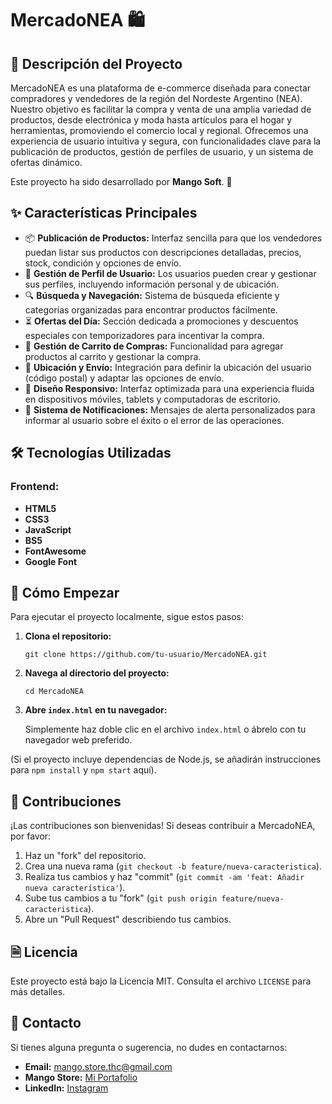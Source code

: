 <h1>MercadoNEA &#128717;</h1>

<h2>&#128221; Descripción del Proyecto</h2>
    <p>
        MercadoNEA es una plataforma de e-commerce diseñada para conectar compradores y vendedores de la región
        del Nordeste Argentino (NEA). Nuestro objetivo es facilitar la compra y venta de una amplia variedad de
        productos, desde electrónica y moda hasta artículos para el hogar y herramientas, promoviendo el
        comercio local y regional. Ofrecemos una experiencia de usuario intuitiva y segura, con funcionalidades
        clave para la publicación de productos, gestión de perfiles de usuario, y un sistema de ofertas
        dinámico.
    </p>
    <p>
        Este proyecto ha sido desarrollado por <b>Mango Soft</b>. 🥭
    </p>

  <h2>&#10024; Características Principales</h2>
    <ul>
        <li>
            &#128230; <b>Publicación de Productos:</b> Interfaz sencilla para que los
            vendedores puedan listar sus productos con descripciones detalladas, precios, stock, condición y
            opciones de envío.
        </li>
        <li>
            &#128100; <b>Gestión de Perfil de Usuario:</b> Los usuarios pueden crear y
            gestionar sus perfiles, incluyendo información personal y de ubicación.
        </li>
        <li>
            &#128269; <b>Búsqueda y Navegación:</b> Sistema de búsqueda eficiente y
            categorías organizadas para encontrar productos fácilmente.
        </li>
        <li>
            &#9203; <b>Ofertas del Día:</b> Sección dedicada a promociones y descuentos
            especiales con temporizadores para incentivar la compra.
        </li>
        <li>
            &#128722; <b>Gestión de Carrito de Compras:</b> Funcionalidad para agregar
            productos al carrito y gestionar la compra.
        </li>
        <li>
            &#128205; <b>Ubicación y Envío:</b> Integración para definir la ubicación del
            usuario (código postal) y adaptar las opciones de envío.
        </li>
        <li>
            &#128241; <b>Diseño Responsivo:</b> Interfaz optimizada para una experiencia
            fluida en dispositivos móviles, tablets y computadoras de escritorio.
        </li>
        <li>
            &#128276; <b>Sistema de Notificaciones:</b> Mensajes de alerta personalizados
            para informar al usuario sobre el éxito o el error de las operaciones.
        </li>
    </ul>

  <h2>&#128736; Tecnologías Utilizadas</h2>
    <div>
        <h3>Frontend:</h3>
        <ul>
            <li><b>HTML5</b></li>
            <li><b>CSS3</b></li>
            <li><b>JavaScript</b></li>
          <li><b>BS5</b></li>
          <li><b>FontAwesome</b></li>
          <li><b>Google Font</b></li>
        </ul>
    </div>

  <h2>&#128640; Cómo Empezar</h2>
    <p>
        Para ejecutar el proyecto localmente, sigue estos pasos:
    </p>
    <ol>
        <li><b>Clona el repositorio:</b>
            <pre><code>git clone https://github.com/tu-usuario/MercadoNEA.git</code></pre>
        </li>
        <li><b>Navega al directorio del proyecto:</b>
            <pre><code>cd MercadoNEA</code></pre>
        </li>
        <li><b>Abre <code>index.html</code> en tu navegador:</b>
            <p>Simplemente haz doble clic en el archivo <code>index.html</code> o ábrelo con tu navegador
                web preferido.</p>
        </li>
    </ol>
    <p>
        (Si el proyecto incluye dependencias de Node.js, se añadirán instrucciones para <code>npm install</code> y <code>npm start</code> aquí).
    </p>

  <h2>&#129309; Contribuciones</h2>
    <p>
        ¡Las contribuciones son bienvenidas! Si deseas contribuir a MercadoNEA, por favor:
    </p>
    <ol>
        <li>Haz un "fork" del repositorio.</li>
        <li>Crea una nueva rama (<code>git checkout -b feature/nueva-caracteristica</code>).
        </li>
        <li>Realiza tus cambios y haz "commit" (<code>git commit -am 'feat: Añadir nueva característica'</code>).
        </li>
        <li>Sube tus cambios a tu "fork" (<code>git push origin feature/nueva-caracteristica</code>).
        </li>
        <li>Abre un "Pull Request" describiendo tus cambios.</li>
    </ol>

  <h2>&#128462; Licencia</h2>
    <p>
        Este proyecto está bajo la Licencia MIT. Consulta el archivo <code>LICENSE</code> para más detalles.
    </p>

  <h2>&#128231; Contacto</h2>
    <p>
        Si tienes alguna pregunta o sugerencia, no dudes en contactarnos:
    </p>
    <ul>
        <li><b>Email:</b> <a href="mailto:mango.store.thc@gmail.com">mango.store.thc@gmail.com</a></li>
        <li><b>Mango Store:</b> <a href="https://saj-portafolio.netlify.app/" target="_blank">Mi Portafolio</a></li>
        <li><b>LinkedIn:</b> <a href="https://www.instagram.com/mango.storeok/" target="_blank">Instagram</a></li>
    </ul>
